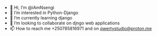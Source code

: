 - 👋 Hi, I’m @iAmNsengi
- 👀 I’m interested in Python-Django
- 🌱 I’m currently learning django
- 💞️ I’m looking to collaborate on djngo web applications
- 📫 How to reach me +250785816971 and on qwertystudio@proton.me

<!---
iAmNsengi/iAmNsengi is a ✨ special ✨ repository because its `README.md` (this file) appears on your GitHub profile.
You can click the Preview link to take a look at your changes.
--->
